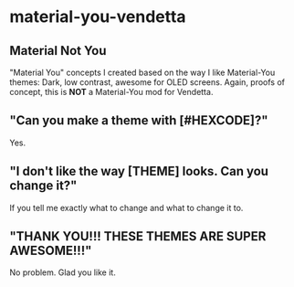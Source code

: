 # material-you-vendetta
## Material Not You

"Material You" concepts I created based on the way I like Material-You themes: Dark, low contrast, awesome for OLED screens. Again, proofs of concept, this is **NOT** a Material-You mod for Vendetta.

## "Can you make a theme with [#HEXCODE]?"

Yes.

## "I don't like the way [THEME] looks. Can you change it?"

If you tell me exactly what to change and what to change it to.

## "THANK YOU!!! THESE THEMES ARE SUPER AWESOME!!!"

No problem. Glad you like it.
